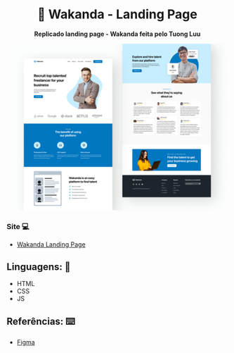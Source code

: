 <h1 align="center">💼 Wakanda - Landing Page</h1>
<p align="center">
  <strong>Replicado landing page - Wakanda feita pelo Tuong Luu</strong>
</p>

<p align="center">
  <img src="assets/img/README.png" alt="">
</p>


### Site 💻

- [Wakanda Landing Page](https://wakanda-landing-page.netlify.app/)

## Linguagens: 🚀
- HTML
- CSS
- JS

## Referências: ⌨️

- [Figma](https://www.figma.com/community/file/1077839172852784540)
